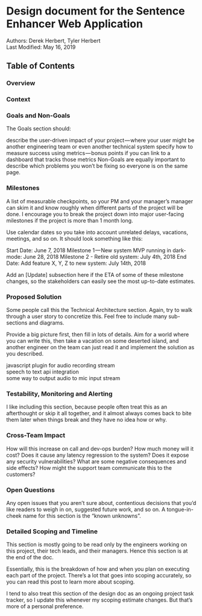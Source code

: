 # Design document for the Sentence Enhancer Web Application
Authors: Derek Herbert, Tyler Herbert  
Last Modified: May 16, 2019

## Table of Contents 
### Overview
### Context
### Goals and Non-Goals
The Goals section should:

describe the user-driven impact of your project — where your user might be another engineering team or even another technical system
specify how to measure success using metrics — bonus points if you can link to a dashboard that tracks those metrics
Non-Goals are equally important to describe which problems you won’t be fixing so everyone is on the same page.

### Milestones
A list of measurable checkpoints, so your PM and your manager’s manager can skim it and know roughly when different parts of the project will be done. I encourage you to break the project down into major user-facing milestones if the project is more than 1 month long.

Use calendar dates so you take into account unrelated delays, vacations, meetings, and so on. It should look something like this:

Start Date: June 7, 2018
Milestone 1 — New system MVP running in dark-mode: June 28, 2018
Milestone 2 - Retire old system: July 4th, 2018
End Date: Add feature X, Y, Z to new system: July 14th, 2018

Add an [Update] subsection here if the ETA of some of these milestone changes, so the stakeholders can easily see the most up-to-date estimates.

### Proposed Solution
Some people call this the Technical Architecture section. Again, try to walk through a user story to concretize this. Feel free to include many sub-sections and diagrams.

Provide a big picture first, then fill in lots of details. Aim for a world where you can write this, then take a vacation on some deserted island, and another engineer on the team can just read it and implement the solution as you described.

  javascript plugin for audio recording stream  
  speech to text api integration  
  some way to output audio to mic input stream 

### Testability, Monitoring and Alerting
I like including this section, because people often treat this as an afterthought or skip it all together, and it almost always comes back to bite them later when things break and they have no idea how or why.

### Cross-Team Impact
How will this increase on call and dev-ops burden? 
How much money will it cost? 
Does it cause any latency regression to the system? 
Does it expose any security vulnerabilities? 
What are some negative consequences and side effects? 
How might the support team communicate this to the customers?

### Open Questions
Any open issues that you aren’t sure about, contentious decisions that you’d like readers to weigh in on, suggested future work, and so on. A tongue-in-cheek name for this section is the “known unknowns”.

### Detailed Scoping and Timeline
This section is mostly going to be read only by the engineers working on this project, their tech leads, and their managers. Hence this section is at the end of the doc.

Essentially, this is the breakdown of how and when you plan on executing each part of the project. There’s a lot that goes into scoping accurately, so you can read this post to learn more about scoping.

I tend to also treat this section of the design doc as an ongoing project task tracker, so I update this whenever my scoping estimate changes. But that’s more of a personal preference.
